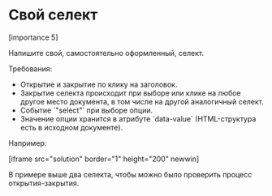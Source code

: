 # Свой селект

[importance 5]

Напишите свой, самостоятельно оформленный, селект.

Требования:
<ul>
<li>Открытие и закрытие по клику на заголовок.</li>
<li>Закрытие селекта происходит при выборе или клике на любое другое место документа, в том числе на другой аналогичный селект.</li>
<li>Событие `"select"` при выборе опции.</li>
<li>Значение опции хранится в атрибуте `data-value` (HTML-структура есть в исходном документе).
</ul>
Например:

[iframe src="solution" border="1" height="200" newwin]

В примере выше два селекта, чтобы можно было проверить процесс открытия-закрытия.


